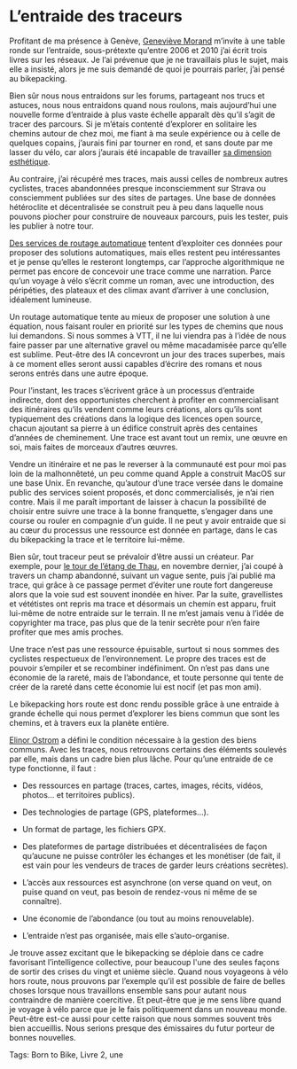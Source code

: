 # L’entraide des traceurs

Profitant de ma présence à Genève, [Geneviève Morand](https://www.rezonance.ch/) m’invite à une table ronde sur l’entraide, sous-prétexte qu’entre 2006 et 2010 j’ai écrit trois livres sur les réseaux. Je l’ai prévenue que je ne travaillais plus le sujet, mais elle a insisté, alors je me suis demandé de quoi je pourrais parler, j’ai pensé au bikepacking.

Bien sûr nous nous entraidons sur les forums, partageant nos trucs et astuces, nous nous entraidons quand nous roulons, mais aujourd’hui une nouvelle forme d’entraide à plus vaste échelle apparaît dès qu’il s’agit de tracer des parcours. Si je m’étais contenté d’explorer en solitaire les chemins autour de chez moi, me fiant à ma seule expérience ou à celle de quelques copains, j’aurais fini par tourner en rond, et sans doute par me lasser du vélo, car alors j’aurais été incapable de travailler [sa dimension esthétique](https://tcrouzet.com/2018/12/10/etre-territoire/).

Au contraire, j’ai récupéré mes traces, mais aussi celles de nombreux autres cyclistes, traces abandonnées presque inconsciemment sur Strava ou consciemment publiées sur des sites de partages. Une base de données hétéroclite et décentralisée se construit peu à peu dans laquelle nous pouvons piocher pour construire de nouveaux parcours, puis les tester, puis les publier à notre tour.

[Des services de routage automatique](https://tcrouzet.com/2019/09/11/vtt-gravel-bikepacking-que-vaut-le-routage-automatique/) tentent d’exploiter ces données pour proposer des solutions automatiques, mais elles restent peu intéressantes et je pense qu’elles le resteront longtemps, car l’approche algorithmique ne permet pas encore de concevoir une trace comme une narration. Parce qu’un voyage à vélo s’écrit comme un roman, avec une introduction, des péripéties, des plateaux et des climax avant d’arriver à une conclusion, idéalement lumineuse.

Un routage automatique tente au mieux de proposer une solution à une équation, nous faisant rouler en priorité sur les types de chemins que nous lui demandons. Si nous sommes à VTT, il ne lui viendra pas à l’idée de nous faire passer par une alternative gravel ou même macadamisée parce qu’elle est sublime. Peut-être des IA concevront un jour des traces superbes, mais à ce moment elles seront aussi capables d’écrire des romans et nous serons entrés dans une autre époque.

Pour l’instant, les traces s’écrivent grâce à un processus d’entraide indirecte, dont des opportunistes cherchent à profiter en commercialisant des itinéraires qu’ils vendent comme leurs créations, alors qu’ils sont typiquement des créations dans la logique des licences open source, chacun ajoutant sa pierre à un édifice construit après des centaines d’années de cheminement. Une trace est avant tout un remix, une œuvre en soi, mais faites de morceaux d’autres œuvres.

Vendre un itinéraire et ne pas le reverser à la communauté est pour moi pas loin de la malhonnêteté, un peu comme quand Apple a construit MacOS sur une base Unix. En revanche, qu’autour d’une trace versée dans le domaine public des services soient proposés, et donc commercialisés, je n’ai rien contre. Mais il me paraît important de laisser à chacun la possibilité de choisir entre suivre une trace à la bonne franquette, s’engager dans une course ou rouler en compagnie d’un guide. Il ne peut y avoir entraide que si au cœur du processus une ressource est donnée en partage, dans le cas du bikepacking la trace et le territoire lui-même.

Bien sûr, tout traceur peut se prévaloir d’être aussi un créateur. Par exemple, pour [le tour de l’étang de Thau](https://tcrouzet.com/2019/11/17/gravel-le-tour-de-letang/), en novembre dernier, j’ai coupé à travers un champ abandonné, suivant un vague sente, puis j’ai publié ma trace, qui grâce à ce passage permet d’éviter une route fort dangereuse alors que la voie sud est souvent inondée en hiver. Par la suite, gravellistes et vététistes ont repris ma trace et désormais un chemin est apparu, fruit lui-même de notre entraide sur le terrain. Il ne m’est jamais venu à l’idée de copyrighter ma trace, pas plus que de la tenir secrète pour n’en faire profiter que mes amis proches.

Une trace n’est pas une ressource épuisable, surtout si nous sommes des cyclistes respectueux de l’environnement. Le propre des traces est de pouvoir s’empiler et se recombiner indéfiniment. On n’est pas dans une économie de la rareté, mais de l’abondance, et toute personne qui tente de créer de la rareté dans cette économie lui est nocif (et pas mon ami).

Le bikepacking hors route est donc rendu possible grâce à une entraide à grande échelle qui nous permet d’explorer les biens commun que sont les chemins, et à travers eux la planète entière.

[Elinor Ostrom](https://fr.wikipedia.org/wiki/Elinor_Ostrom) a défini le condition nécessaire à la gestion des biens communs. Avec les traces, nous retrouvons certains des éléments soulevés par elle, mais dans un cadre bien plus lâche. Pour qu’une entraide de ce type fonctionne, il faut :

- Des ressources en partage (traces, cartes, images, récits, vidéos, photos… et territoires publics).

- Des technologies de partage (GPS, plateformes…).

- Un format de partage, les fichiers GPX.

- Des plateformes de partage distribuées et décentralisées de façon qu’aucune ne puisse contrôler les échanges et les monétiser (de fait, il est vain pour les vendeurs de traces de garder leurs créations secrètes).

- L’accès aux ressources est asynchrone (on verse quand on veut, on puise quand on veut, pas besoin de rendez-vous ni même de se connaître).

- Une économie de l’abondance (ou tout au moins renouvelable).

- L’entraide n’est pas organisée, mais elle s’auto-organise.

Je trouve assez excitant que le bikepacking se déploie dans ce cadre favorisant l’intelligence collective, pour beaucoup l'une des seules façons de sortir des crises du vingt et unième siècle. Quand nous voyageons à vélo hors route, nous prouvons par l’exemple qu’il est possible de faire de belles choses lorsque nous travaillons ensemble sans pour autant nous contraindre de manière coercitive. Et peut-être que je me sens libre quand je voyage à vélo parce que je le fais politiquement dans un nouveau monde. Peut-être est-ce aussi pour cette raison que nous sommes souvent très bien accueillis. Nous serions presque des émissaires du futur porteur de bonnes nouvelles.

Tags: Born to Bike, Livre 2, une